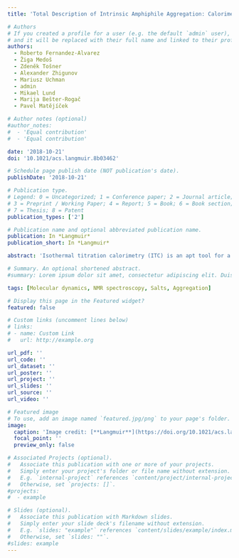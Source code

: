 ```yaml
---
title: 'Total Description of Intrinsic Amphiphile Aggregation: Calorimetry Study and Molecular Probing'

# Authors
# If you created a profile for a user (e.g. the default `admin` user), write the username (folder name) here
# and it will be replaced with their full name and linked to their profile.
authors:
  - Roberto Fernandez-Alvarez
  - Žiga Medoš
  - Zdeněk Tošner
  - Alexander Zhigunov
  - Mariusz Uchman
  - admin
  - Mikael Lund
  - Marija Bešter-Rogač
  - Pavel Matějíček

# Author notes (optional)
#author_notes:
#  - 'Equal contribution'
#  - 'Equal contribution'

date: '2018-10-21'
doi: '10.1021/acs.langmuir.8b03462'

# Schedule page publish date (NOT publication's date).
publishDate: '2018-10-21'

# Publication type.
# Legend: 0 = Uncategorized; 1 = Conference paper; 2 = Journal article;
# 3 = Preprint / Working Paper; 4 = Report; 5 = Book; 6 = Book section;
# 7 = Thesis; 8 = Patent
publication_types: ['2']

# Publication name and optional abbreviated publication name.
publication: In *Langmuir*
publication_short: In *Langmuir*

abstract: 'Isothermal titration calorimetry (ITC) is an apt tool for a total thermodynamic description of self-assembly of atypical amphiphiles such as anionic boron cluster compounds (COSAN) in water. Global fitting of ITC enthalpograms reveals remarkable features that differentiate COSAN from classical amphiphiles: (i) strong enthalpy and weak entropy contribution to the free energy of aggregation, (ii) low degree of counterion binding, and (iii) very low aggregation number, leading to deviations from the ideal closed association model. The counterion condensation obtained from the thermodynamic model was compared with the results of 7Li DOSY NMR of Li[COSAN] micelles, which allows direct tracking of Li cations. The basic thermodynamic study of COSAN alkaline salt aggregation was complemented by NMR and ITC experiments in dilute Li/NaCl and acetonitrile aqueous solutions of COSAN. The strong affinity of acetonitrile molecules to COSAN clusters was microscopically investigated by all-atomic molecular dynamics simulations. The impact of ionic strength on COSAN self-assembling was comparable to the behavior of classical amphiphiles, whereas even a small amount of acetonitrile cosolvent has a pronounced nonclassical character of COSAN aggregation. It demonstrates that large self-assembling changes are triggered by traces of organic solvents.'

# Summary. An optional shortened abstract.
#summary: Lorem ipsum dolor sit amet, consectetur adipiscing elit. Duis posuere tellus ac convallis placerat. Proin tincidunt magna sed ex sollicitudin condimentum.

tags: [Molecular dynamics, NMR spectroscopy, Salts, Aggregation]

# Display this page in the Featured widget?
featured: false

# Custom links (uncomment lines below)
# links:
# - name: Custom Link
#   url: http://example.org

url_pdf: ''
url_code: ''
url_dataset: ''
url_poster: ''
url_project: ''
url_slides: ''
url_source: ''
url_video: ''

# Featured image
# To use, add an image named `featured.jpg/png` to your page's folder.
image:
  caption: 'Image credit: [**Langmuir**](https://doi.org/10.1021/acs.langmuir.8b03462)'
  focal_point: ''
  preview_only: false

# Associated Projects (optional).
#   Associate this publication with one or more of your projects.
#   Simply enter your project's folder or file name without extension.
#   E.g. `internal-project` references `content/project/internal-project/index.md`.
#   Otherwise, set `projects: []`.
#projects:
#  - example

# Slides (optional).
#   Associate this publication with Markdown slides.
#   Simply enter your slide deck's filename without extension.
#   E.g. `slides: "example"` references `content/slides/example/index.md`.
#   Otherwise, set `slides: ""`.
#slides: example
---
```



